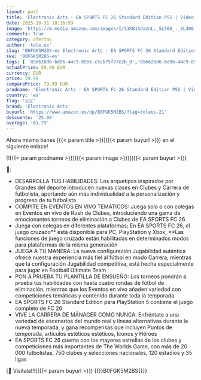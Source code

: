 ```yaml
---
layout: post
title: 'Electronic Arts - EA SPORTS FC 26 Standard Edition PS5 | Videojuegos | Castellano'
date: 2025-10-31 18:16:59
image: 'https://m.media-amazon.com/images/I/51KB1SdaznL._SL500_._SL400_.jpg'
comments: true
category: ofertas
author: 'tole.es'
slug: 'B0FGK5M2BS-es Electronic Arts - EA SPORTS FC 26 Standard Edition PS5 |...'
sku: 'B0FGK5M2BS-es'
tags: [ '856628d6-bd06-44c9-8556-c5cb75f77e2b_0','856628d6-bd06-44c9-8556-c5cb75f77e2b_2201','856628d6-bd06-44c9-8556-c5cb75f77e2b_3001','856628d6-bd06-44c9-8556-c5cb75f77e2b_3601','856628d6-bd06-44c9-8556-c5cb75f77e2b_401','Arborist Merchandising Root','ES_POI_FC26','Hardware y juegos para PlayStation 5','Juegos para PlayStation 5','Preventa de Videojuegos','Self Service','Special Features Stores','Tienda de consolas y videojuegos infantiles','Videojuegos','Videojuegos más esperados','electronic arts','ps5','🇪🇸', ]
actualPrice: 59.99 EUR
currency: EUR
price: 59.99
comparePrice: 79.99 EUR
prodname: 'Electronic Arts - EA SPORTS FC 26 Standard Edition PS5 | Videojuegos | Castellano'
country: 'es'
flag: '🇪🇸'
brand: 'Electronic Arts'
buyurl: 'https://www.amazon.es/dp/B0FGK5M2BS/?tag=tolees-21'
descuento: '25.00'
average: '61.79'
---
```


Ahora mismo tienes [{{< param title >}}]({{< param buyurl >}}) en el siguiente enlace!

[![{{< param prodname >}}]({{< param image >}})]({{< param buyurl >}})

🔎:

- DESARROLLA TUS HABILIDADES: Los arquetipos inspirados por Grandes del deporte introducen nuevas clases en Clubes y Carrera de futbolista, aportando aún más individualidad a la personalización y progreso de tu futbolista
- COMPITE EN EVENTOS EN VIVO TEMÁTICOS: Juega solo o con colegas en Eventos en vivo de Rush de Clubes, introduciendo una gama de emocionantes torneos de eliminación a Clubes de EA SPORTS FC 26
- Juega con colegas en diferentes plataformas; En EA SPORTS FC 26, el juego cruzado** está disponible para PC, PlayStation y Xbox; **Las funciones de juego cruzado están habilitadas en determinados modos para plataformas de la misma generación
- JUEGA A TU MANERA: La nueva configuración Jugabilidad auténtica ofrece nuestra experiencia más fiel al fútbol en modo Carrera, mientras que la configuración Jugabilidad competitiva, está hecha especialmente para jugar en Football Ultimate Team
- PON A PRUEBA TU PLANTILLA DE ENSUEÑO: Los torneos pondrán a prueba tus habilidades con hasta cuatro rondas de fútbol de eliminación, mientras que los Eventos en vivo añaden variedad con competiciones temáticas y contenido durante toda la temporada
- EA SPORTS FC 26 Standard Edition para PlayStation 5 contiene el juego completo de FC 26
- VIVE LA CARRERA DE MÁNAGER COMO NUNCA: Enfréntate a una variedad de escenarios del mundo real y líneas alternativas durante la nueva temporada, y gana recompensas que incluyen Puntos de temporada, artículos estéticos estéticos, Iconos y Héroes
- EA SPORTS FC 26 cuenta con los mayores estrellas de los clubes y competiciones más importantes de The Worlds Game, con más de 20 000 futbolistas, 750 clubes y selecciones nacionales, 120 estadios y 35 ligas

[🛒 Visítala!!!]({{< param buyurl >}})
{{<world>}}B0FGK5M2BS{{</world>}}
